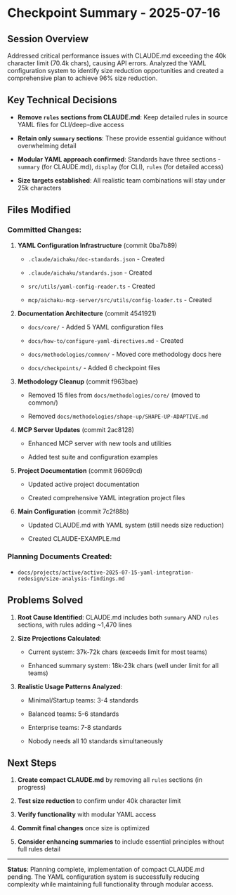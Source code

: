 # Checkpoint Summary - 2025-07-16

## Session Overview

Addressed critical performance issues with CLAUDE.md exceeding the 40k character
limit (70.4k chars), causing API errors. Analyzed the YAML configuration system
to identify size reduction opportunities and created a comprehensive plan to
achieve 96% size reduction.

## Key Technical Decisions

- **Remove `rules` sections from CLAUDE.md**: Keep detailed rules in source YAML
  files for CLI/deep-dive access

- **Retain only `summary` sections**: These provide essential guidance without
  overwhelming detail

- **Modular YAML approach confirmed**: Standards have three sections - `summary`
  (for CLAUDE.md), `display` (for CLI), `rules` (for detailed access)

- **Size targets established**: All realistic team combinations will stay under
  25k characters

## Files Modified

### Committed Changes:

1. **YAML Configuration Infrastructure** (commit 0ba7b89)

   - `.claude/aichaku/doc-standards.json` - Created

   - `.claude/aichaku/standards.json` - Created

   - `src/utils/yaml-config-reader.ts` - Created

   - `mcp/aichaku-mcp-server/src/utils/config-loader.ts` - Created

2. **Documentation Architecture** (commit 4541921)

   - `docs/core/` - Added 5 YAML configuration files

   - `docs/how-to/configure-yaml-directives.md` - Created

   - `docs/methodologies/common/` - Moved core methodology docs here

   - `docs/checkpoints/` - Added 6 checkpoint files

3. **Methodology Cleanup** (commit f963bae)

   - Removed 15 files from `docs/methodologies/core/` (moved to common/)

   - Removed `docs/methodologies/shape-up/SHAPE-UP-ADAPTIVE.md`

4. **MCP Server Updates** (commit 2ac8128)

   - Enhanced MCP server with new tools and utilities

   - Added test suite and configuration examples

5. **Project Documentation** (commit 96069cd)

   - Updated active project documentation

   - Created comprehensive YAML integration project files

6. **Main Configuration** (commit 7c2f88b)

   - Updated CLAUDE.md with YAML system (still needs size reduction)

   - Created CLAUDE-EXAMPLE.md

### Planning Documents Created:

- `docs/projects/active/active-2025-07-15-yaml-integration-redesign/size-analysis-findings.md`

## Problems Solved

1. **Root Cause Identified**: CLAUDE.md includes both `summary` AND `rules`
   sections, with rules adding ~1,470 lines

2. **Size Projections Calculated**:

   - Current system: 37k-72k chars (exceeds limit for most teams)

   - Enhanced summary system: 18k-23k chars (well under limit for all teams)

3. **Realistic Usage Patterns Analyzed**:

   - Minimal/Startup teams: 3-4 standards

   - Balanced teams: 5-6 standards

   - Enterprise teams: 7-8 standards

   - Nobody needs all 10 standards simultaneously

## Next Steps

1. **Create compact CLAUDE.md** by removing all `rules` sections (in progress)

2. **Test size reduction** to confirm under 40k character limit

3. **Verify functionality** with modular YAML access

4. **Commit final changes** once size is optimized

5. **Consider enhancing summaries** to include essential principles without full
   rules detail

---

**Status**: Planning complete, implementation of compact CLAUDE.md pending. The
YAML configuration system is successfully reducing complexity while maintaining
full functionality through modular access.
